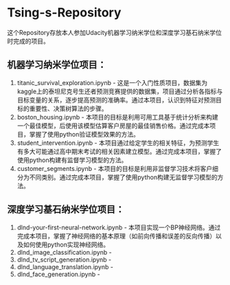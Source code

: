 # Tsing-s-Repository
这个Repository存放本人参加Udacity机器学习纳米学位和深度学习基石纳米学位时完成的项目。

## 机器学习纳米学位项目：

1. titanic_survival_exploration.ipynb - 这是一个入门性质项目，数据集为kaggle上的泰坦尼克号生还者预测竞赛提供的数据集，项目通过分析各指标与目标变量的关系，逐步提高预测的准确率。通过本项目，认识到特征对预测目标的重要性、决策树算法的步骤。
2. boston_housing.ipynb - 本项目的目标是利用可用工具基于统计分析来构建一个最佳模型，后使用该模型估算客户房屋的最佳销售价格。通过完成本项目，掌握了使用python验证模型效果的方法。
3. student_intervention.ipynb - 本项目通过给定学生的相关特征，为预测学生有多大可能通过高中期末考试的相关因素建立模型。通过完成本项目，掌握了使用python构建有监督学习模型的方法。
4. customer_segments.ipynb - 本项目的目标是利用非监督学习技术将客户细分为不同类别。通过完成本项目，掌握了使用python构建无监督学习模型的方法。


## 深度学习基石纳米学位项目：
1. dlnd-your-first-neural-network.ipynb - 本项目实现一个BP神经网络。通过完成本项目，掌握了神经网络的基本原理（如前向传播和误差的反向传播）以及如何使用python实现神经网络。
2. dlnd_image_classification.ipynb - 
3. dlnd_tv_script_generation.ipynb - 
4. dlnd_language_translation.ipynb - 
5. dlnd_face_generation.ipynb - 
